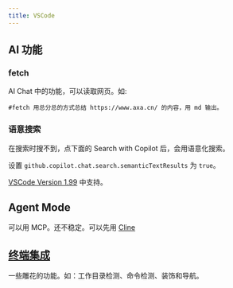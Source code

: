 ```yaml
---
title: VSCode
---
```


## AI 功能
### fetch
AI Chat 中的功能，可以读取网页。如:
```plaintext
#fetch 用总分总的方式总结 https://www.axa.cn/ 的内容，用 md 输出。
```

### 语意搜索
在搜索时搜不到，点下面的 Search with Copilot 后，会用语意化搜索。

设置 `github.copilot.chat.search.semanticTextResults` 为 `true`。


[VSCode Version 1.99](https://code.visualstudio.com/updates/v1_99) 中支持。

## Agent Mode
可以用 MCP。还不稳定。可以先用 [Cline](../c/cline.md)

## [终端集成](https://code.visualstudio.com/docs/terminal/shell-integration)
一些雕花的功能。如：工作目录检测、命令检测、装饰和导航。
